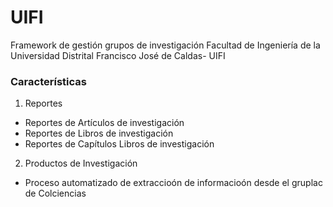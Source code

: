 UIFI
========================
Framework de gestión grupos de investigación Facultad de Ingeniería de la Universidad Distrital Francisco José de Caldas- UIFI

### Características

1. Reportes
  - Reportes de Artículos de investigación
  - Reportes de Libros de investigación
  - Reportes de Capítulos Libros de investigación
  

2. Productos de Investigación
  - Proceso automatizado de extraccioón de informacioón desde el gruplac de  Colciencias

